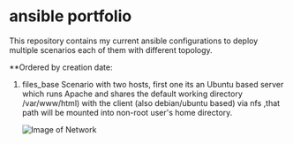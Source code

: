 # ansible portfolio

This repository contains my current ansible configurations to deploy multiple scenarios each of them with different topology.

**Ordered by creation date:

  1. files_base 
        Scenario with two hosts, first one its an Ubuntu based server which runs Apache and shares the default working directory 
        /var/www/html) with the client (also debian/ubuntu based) via nfs ,that path will be mounted into non-root user's home directory.
        
        ![Image of Network](https://)
        
